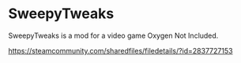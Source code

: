 # SweepyTweaks
SweepyTweaks is a mod for a video game Oxygen Not Included.

https://steamcommunity.com/sharedfiles/filedetails/?id=2837727153
